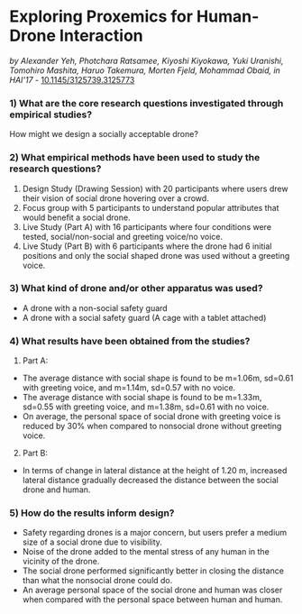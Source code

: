 # Exploring Proxemics for Human-Drone Interaction

*by Alexander Yeh, Photchara Ratsamee, Kiyoshi Kiyokawa, Yuki Uranishi, Tomohiro Mashita, Haruo Takemura, Morten Fjeld, Mohammad Obaid, in  HAI'17* - [10.1145/3125739.3125773](https://doi.org/10.1145/3125739.3125773)

### 1) What are the core research questions investigated through empirical studies?

How might we design a socially acceptable drone?

### 2) What empirical methods have been used to study the research questions?

1. Design Study (Drawing Session) with 20 participants where users drew their vision of social drone hovering over a crowd. 
2. Focus group with 5 participants to understand popular attributes that would benefit a social drone.
3. Live Study (Part A) with 16 participants where four conditions were tested, social/non-social and greeting voice/no voice.
4. Live Study (Part B) with 6 participants where the drone had 6 initial positions and only the social shaped drone was used without a greeting voice.

### 3) What kind of drone and/or other apparatus was used?

- A drone with a non-social safety guard
- A drone with a social safety guard (A cage with a tablet attached)

### 4) What results have been obtained from the studies?

1. Part A:
- The average distance with social shape is found to be m=1.06m, sd=0.61 with greeting voice, and m=1.14m, sd=0.57 with no voice.
- The average distance with social shape is found to be m=1.33m, sd=0.55 with greeting voice, and m=1.38m, sd=0.61 with no voice.
- On average, the personal space of social drone with greeting voice is reduced by 30% when compared to nonsocial drone without greeting voice.
2. Part B:
- In terms of change in lateral distance at the height of 1.20 m, increased lateral distance gradually decreased the distance between the social drone and human.


### 5) How do the results inform design?

- Safety regarding drones is a major concern, but users prefer a medium size of a social drone due to visibility. 
- Noise of the drone added to the mental stress of any human in the vicinity of the drone.
- The social drone performed significantly better in closing the distance than what the nonsocial drone could do.
- An average personal space of the social drone and human was closer when compared with the personal space between human and human.

